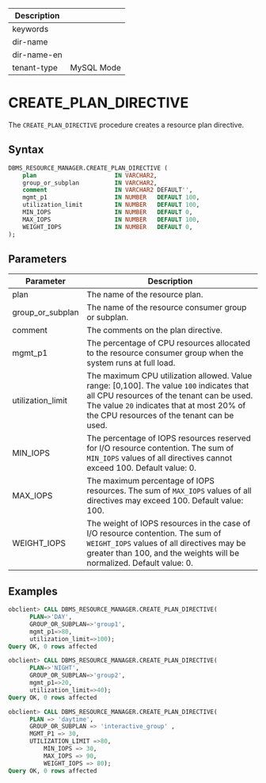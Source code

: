 | Description   |                 |
|---------------|-----------------|
| keywords      |                 |
| dir-name      |                 |
| dir-name-en   |                 |
| tenant-type   | MySQL Mode      |

# CREATE_PLAN_DIRECTIVE

The `CREATE_PLAN_DIRECTIVE` procedure creates a resource plan directive.


## Syntax

```sql
DBMS_RESOURCE_MANAGER.CREATE_PLAN_DIRECTIVE (
    plan                      IN VARCHAR2,
    group_or_subplan          IN VARCHAR2,
    comment                   IN VARCHAR2 DEFAULT'',
    mgmt_p1                   IN NUMBER   DEFAULT 100,
    utilization_limit         IN NUMBER   DEFAULT 100,
    MIN_IOPS                  IN NUMBER   DEFAULT 0,
    MAX_IOPS                  IN NUMBER   DEFAULT 100,
    WEIGHT_IOPS               IN NUMBER   DEFAULT 0,
);
```


## Parameters

| Parameter | Description |
|-------------------|--------------------------|
| plan | The name of the resource plan.  |
| group_or_subplan | The name of the resource consumer group or subplan.  |
| comment | The comments on the plan directive.  |
| mgmt_p1 | The percentage of CPU resources allocated to the resource consumer group when the system runs at full load.  |
| utilization_limit | The maximum CPU utilization allowed. Value range: \[0,100\]. The value `100` indicates that all CPU resources of the tenant can be used. The value `20` indicates that at most 20% of the CPU resources of the tenant can be used.  |
| MIN_IOPS | The percentage of IOPS resources reserved for I/O resource contention. The sum of `MIN_IOPS` values of all directives cannot exceed 100. Default value: 0.  |
| MAX_IOPS | The maximum percentage of IOPS resources. The sum of `MAX_IOPS` values of all directives may exceed 100. Default value: 100.  |
| WEIGHT_IOPS | The weight of IOPS resources in the case of I/O resource contention. The sum of `WEIGHT_IOPS` values of all directives may be greater than 100, and the weights will be normalized. Default value: 0.  |




## Examples

```sql
obclient> CALL DBMS_RESOURCE_MANAGER.CREATE_PLAN_DIRECTIVE(
      PLAN=>'DAY',
      GROUP_OR_SUBPLAN=>'group1',
      mgmt_p1=>80,
      utilization_limit=>100);
Query OK, 0 rows affected

obclient> CALL DBMS_RESOURCE_MANAGER.CREATE_PLAN_DIRECTIVE(
      PLAN=>'NIGHT',
      GROUP_OR_SUBPLAN=>'group2',
      mgmt_p1=>20,
      utilization_limit=>40);
Query OK, 0 rows affected

obclient> CALL DBMS_RESOURCE_MANAGER.CREATE_PLAN_DIRECTIVE(
      PLAN => 'daytime',
      GROUP_OR_SUBPLAN => 'interactive_group' ,
      MGMT_P1 => 30,
      UTILIZATION_LIMIT =>80,
          MIN_IOPS => 30,
          MAX_IOPS => 90,
          WEIGHT_IOPS => 80);
Query OK, 0 rows affected
```
